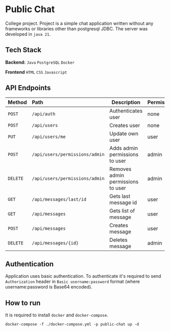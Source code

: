 # Public Chat

College project. Project is a simple chat application written without any frameworks or libraries other than postgresql
JDBC. The server was developed in `java 21`.

## Tech Stack

**Backend:** `Java` `PostgreSQL` `Docker`

**Frontend** `HTML` `CSS` `Javascript`

## API Endpoints

| Method   | Path                           | Description                       | Permissions |
|:---------|:-------------------------------|-----------------------------------|-------------|
| `POST`   | `/api/auth`                    | Authenticates user                | none        |
| `POST`   | `/api/users`                   | Creates user                      | none        |
| `PUT`    | `/api/users/me`                | Update own user                   | user        |
| `POST`   | `/api/users/permissions/admin` | Adds admin permissions to user    | admin       |
| `DELETE` | `/api/users/permissions/admin` | Removes admin permissions to user | admin       |
| `GET`    | `/api/messages/last/id`        | Gets last message id              | user        |
| `GET`    | `/api/messages`                | Gets list of message              | user        |
| `POST`   | `/api/messages`                | Creates message                   | user        |
| `DELETE` | `/api/messages/{id}`           | Deletes message                   | admin       |

## Authentication

Application uses basic authentication. To authenticate it's required to send `Authorization` header
in `Basic username:password` format (where username:password is Base64 encoded).

## How to run
It is required to install `docker` and `docker-compose`.

```
docker-compose -f ./docker-compose.yml -p public-chat up -d
```